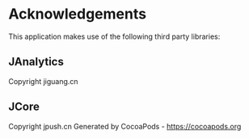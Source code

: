 # Acknowledgements
This application makes use of the following third party libraries:

## JAnalytics

Copyright jiguang.cn

## JCore

Copyright jpush.cn
Generated by CocoaPods - https://cocoapods.org
